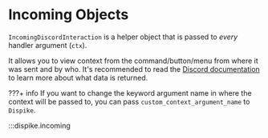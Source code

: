# Incoming Objects

``IncomingDiscordInteraction`` is a helper object that is passed to *every* handler argument (``ctx``).

It allows you to view context from the command/button/menu from where it was sent and by who. It's recommended to read the [Discord documentation](https://discord.com/developers/docs/interactions/slash-commands#interaction-object) to learn more about what data is returned.

???+ info 
	If you want to change the keyword argument name in where the context will be passed to, you can pass ``custom_context_argument_name`` to ``Dispike``.


:::dispike.incoming